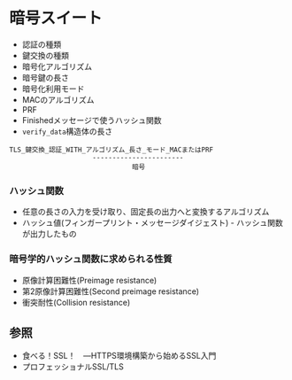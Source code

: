 # 暗号スイート
- 認証の種類
- 鍵交換の種類
- 暗号化アルゴリズム
- 暗号鍵の長さ
- 暗号化利用モード
- MACのアルゴリズム
- PRF
- Finishedメッセージで使うハッシュ関数
- `verify_data`構造体の長さ

```
TLS_鍵交換_認証_WITH_アルゴリズム_長さ_モード_MACまたはPRF
                     -----------------------
                               暗号
```

### ハッシュ関数
- 任意の長さの入力を受け取り、固定長の出力へと変換するアルゴリズム
- ハッシュ値(フィンガープリント・メッセージダイジェスト) - ハッシュ関数が出力したもの

### 暗号学的ハッシュ関数に求められる性質
- 原像計算困難性(Preimage resistance)
- 第2原像計算困難性(Second preimage resistance)
- 衝突耐性(Collision resistance)

## 参照
- 食べる！SSL！　―HTTPS環境構築から始めるSSL入門
- プロフェッショナルSSL/TLS
